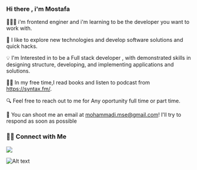 
### Hi there , i'm Mostafa<img src="https://github.com/blackcater/blackcater/raw/main/images/Hi.gif" height="32" style="max-width: 100%;" data-target="animated-image.originalImage" hidden=""></a>

🧑🏻‍💻 i'm frontend enginer and i'm learning to be the developer you want to work with.

🚀 I like to explore new technologies and develop software solutions and quick hacks.

💡 I'm Interested in to be a Full stack developer , with demonstrated skills in designing structure, developing, and implementing applications and solutions.

✍🏼 In my free time,I read books and listen to podcast from https://syntax.fm/.

🔍 Feel free to reach out to me for Any oportunity full time or part time.

📩 You can shoot me an email at mohammadi.mse@gmail.com! I'll try to respond as soon as possible


### 🤝🏻  Connect with Me
<a href='https://www.linkedin.com/in/mostafamohammadii/?trk=public-profile-join-page'/>
<img src="https://img.shields.io/badge/MostafaMohammadi-0077B5?style=for-the-badge&logo=linkedin&logoColor=white" />
</a>
<!-- [![Linkedin](https://i.stack.imgur.com/gVE0j.png)](https://www.linkedin.com/)
&nbsp;
[![GitHub](https://i.stack.imgur.com/tskMh.png) GitHub](https://github.com/) -->

![Alt text](https://camo.githubusercontent.com/6038c8f1fd8f60de75477470e5a87210e9256202e01dfba9986446304a0f0254/68747470733a2f2f63617073756c652d72656e6465722e76657263656c2e6170702f6170693f747970653d776176696e6726636f6c6f723d6772616469656e74266865696768743d36302673656374696f6e3d666f6f746572)



